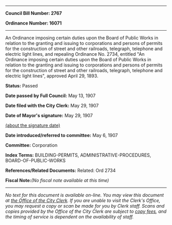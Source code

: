 

********

**Council Bill Number: 2767**
   
**Ordinance Number: 16071**
********

 An Ordinance imposing certain duties upon the Board of Public Works in relation to the granting and issuing to corporations and persons of permits for the construction of street and other railroads, telegraph, telephone and electric light lines, and repealing Ordinance No. 2734, entitled "An Ordinance imposing certain duties upon the Board of Public Works in relation to the granting and issuing to corporations and persons of permits for the construction of street and other railroads, telegraph, telephone and electric light lines", approved April 29, 1893.

**Status:** Passed
   
**Date passed by Full Council:** May 13, 1907
   
**Date filed with the City Clerk:** May 29, 1907
   
**Date of Mayor's signature:** May 29, 1907
   
[(about the signature date)](/~public/approvaldate.htm)
   
   
   
**Date introduced/referred to committee:** May 6, 1907
   
**Committee:** Corporation
   
   
**Index Terms:** BUILDING-PERMITS, ADMINISTRATIVE-PROCEDURES, BOARD-OF-PUBLIC-WORKS

**References/Related Documents:** Related: Ord 2734

**Fiscal Note:**_(No fiscal note available at this time)_
********

_No text for this document is available on-line. You may view this document at [the Office of the City Clerk](http://www.seattle.gov/leg/clerk/contactUs.htm). If you are unable to visit the Clerk's Office, you may request a copy or scan be made for you by Clerk staff. Scans and copies provided by the Office of the City Clerk are subject to [copy fees](http://clerk.seattle.gov/~public/clerkfees.htm), and the timing of service is dependent on the availability of staff._

